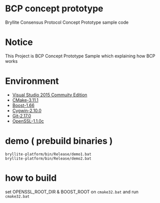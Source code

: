 # BCP concept prototype
Bryllite Consensus Protocol Concept Prototype sample code

# Notice
This Project is BCP Concept Prototype Sample which explaining how BCP works

# Environment
* [Visual Studio 2015 Commuity Edition](https://www.visualstudio.com/ko/vs/older-downloads/)
* [CMake-3.11.1](https://cmake.org/download/)
* [Boost-1.66](https://sourceforge.net/projects/boost/files/boost-binaries/1.66.0/)
* [Cygwin-2.10.0](https://www.cygwin.com)
* [Git-2.17.0](https://git-scm.com/downloads)
* [OpenSSL-1.1.0c](https://openssl.org)

# demo ( prebuild binaries )
~~~
bryllite-platform/bin/Release/demo1.bat
bryllite-platform/bin/Release/demo2.bat
~~~

# how to build
set OPENSSL_ROOT_DIR & BOOST_ROOT on `cmake32.bat`
and run `cmake32.bat`

